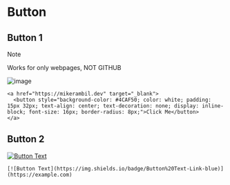 # Button

## Button 1
> [!NOTE]
> Works for only webpages, NOT GITHUB

![image](https://github.com/user-attachments/assets/1a04df63-88aa-4f1e-ba18-b7f345c20609)
```
<a href="https://mikerambil.dev" target="_blank">
  <button style="background-color: #4CAF50; color: white; padding: 15px 32px; text-align: center; text-decoration: none; display: inline-block; font-size: 16px; border-radius: 8px;">Click Me</button>
</a>
```

## Button 2

[![Button Text](https://img.shields.io/badge/Button%20Text-Link-blue)](https://example.com)

```
[![Button Text](https://img.shields.io/badge/Button%20Text-Link-blue)](https://example.com)
```

